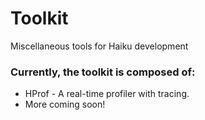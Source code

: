 # Toolkit
Miscellaneous tools for Haiku development

### Currently, the toolkit is composed of:
* HProf - A real-time profiler with tracing.
* More coming soon!
